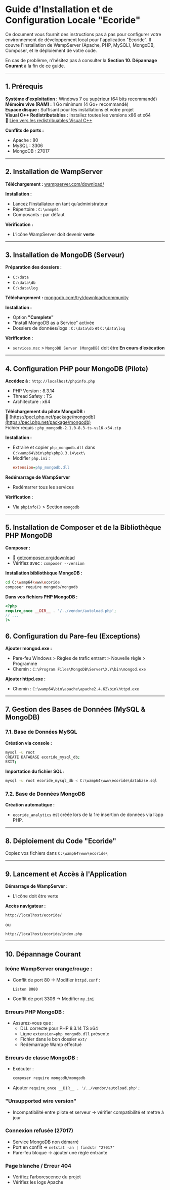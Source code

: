 # Guide d'Installation et de Configuration Locale "Ecoride"

Ce document vous fournit des instructions pas à pas pour configurer votre environnement de développement local pour l'application "Ecoride". Il couvre l'installation de WampServer (Apache, PHP, MySQL), MongoDB, Composer, et le déploiement de votre code.

En cas de problème, n'hésitez pas à consulter la **Section 10. Dépannage Courant** à la fin de ce guide.

---

## 1. Prérequis

**Système d'exploitation :** Windows 7 ou supérieur (64 bits recommandé)  
**Mémoire vive (RAM) :** 1 Go minimum (4 Go+ recommandé)  
**Espace disque :** Suffisant pour les installations et votre projet  
**Visual C++ Redistributables :** Installez toutes les versions x86 et x64  
🔗 [Lien vers les redistribuables Visual C++](https://support.microsoft.com/fr-fr/topic/derni%C3%A8res-versions-prises-en-charge-de-redistributables-visual-c-pour-visual-studio-2647da03-1eea-4433-9fa3-a5382578538d)

**Conflits de ports :**
- Apache : 80
- MySQL : 3306
- MongoDB : 27017

---

## 2. Installation de WampServer

**Téléchargement :** [wampserver.com/download/](http://www.wampserver.com/download/)

**Installation :**
- Lancez l’installateur en tant qu’administrateur
- Répertoire : `C:\wamp64`
- Composants : par défaut

**Vérification :**
- L’icône WampServer doit devenir **verte**

---

## 3. Installation de MongoDB (Serveur)

**Préparation des dossiers :**
- `C:\data`
- `C:\data\db`
- `C:\data\log`

**Téléchargement :** [mongodb.com/try/download/community](https://www.mongodb.com/try/download/community)

**Installation :**
- Option **"Complete"**
- "Install MongoDB as a Service" activée
- Dossiers de données/logs : `C:\data\db` et `C:\data\log`

**Vérification :**
- `services.msc` > `MongoDB Server (MongoDB)` doit être **En cours d’exécution**

---

## 4. Configuration PHP pour MongoDB (Pilote)

**Accédez à** : `http://localhost/phpinfo.php`  
- PHP Version : 8.3.14  
- Thread Safety : TS  
- Architecture : x64

**Téléchargement du pilote MongoDB :**  
🔗 [https://pecl.php.net/package/mongodb](https://pecl.php.net/package/mongodb)  
Fichier requis : `php_mongodb-2.1.0-8.3-ts-vs16-x64.zip`

**Installation :**
- Extraire et copier `php_mongodb.dll` dans `C:\wamp64\bin\php\php8.3.14\ext\`
- Modifier `php.ini` :
  ```ini
  extension=php_mongodb.dll
  ```

**Redémarrage de WampServer**  
- Redémarrer tous les services

**Vérification :**
- Via `phpinfo()` > Section `mongodb`

---

## 5. Installation de Composer et de la Bibliothèque PHP MongoDB

**Composer :**
- 🔗 [getcomposer.org/download](https://getcomposer.org/download/)
- Vérifiez avec : `composer --version`

**Installation bibliothèque MongoDB :**
```bash
cd C:\wamp64\www\ecoride
composer require mongodb/mongodb
```

**Dans vos fichiers PHP MongoDB :**
```php
<?php
require_once __DIR__ . '/../vendor/autoload.php';
// ...
?>
```


## 6. Configuration du Pare-feu (Exceptions)

**Ajouter mongod.exe :**
- Pare-feu Windows > Règles de trafic entrant > Nouvelle règle > Programme
- Chemin : `C:\Program Files\MongoDB\Server\X.Y\bin\mongod.exe`

**Ajouter httpd.exe :**
- Chemin : `C:\wamp64\bin\apache\apache2.4.62\bin\httpd.exe`

---

## 7. Gestion des Bases de Données (MySQL & MongoDB)

### 7.1. Base de Données MySQL

**Création via console :**
```bash
mysql -u root
CREATE DATABASE ecoride_mysql_db;
EXIT;
```

**Importation du fichier SQL :**
```bash
mysql -u root ecoride_mysql_db < C:\wamp64\www\ecoride\database.sql
```

### 7.2. Base de Données MongoDB

**Création automatique :**
- `ecoride_analytics` est créée lors de la 1re insertion de données via l’app PHP.

---

## 8. Déploiement du Code "Ecoride"

Copiez vos fichiers dans `C:\wamp64\www\ecoride\`

---

## 9. Lancement et Accès à l'Application

**Démarrage de WampServer :**
- L’icône doit être verte

**Accès navigateur :**
```
http://localhost/ecoride/
```
ou
```
http://localhost/ecoride/index.php
```

---

## 10. Dépannage Courant

### Icône WampServer orange/rouge :
- Conflit de port 80 → Modifier `httpd.conf` :
  ```
  Listen 8080
  ```
- Conflit de port 3306 → Modifier `my.ini`

### Erreurs PHP MongoDB :
- Assurez-vous que :
  - DLL correcte pour PHP 8.3.14 TS x64
  - Ligne `extension=php_mongodb.dll` présente
  - Fichier dans le bon dossier `ext/`
  - Redémarrage Wamp effectué

### Erreurs de classe MongoDB :
- Exécuter :
  ```bash
  composer require mongodb/mongodb
  ```
- Ajouter `require_once __DIR__ . '/../vendor/autoload.php';`

### "Unsupported wire version"
- Incompatibilité entre pilote et serveur → vérifier compatibilité et mettre à jour

### Connexion refusée (27017)
- Service MongoDB non démarré
- Port en conflit → `netstat -an | findstr "27017"`
- Pare-feu bloque → ajouter une règle entrante

### Page blanche / Erreur 404
- Vérifiez l’arborescence du projet
- Vérifiez les logs Apache

